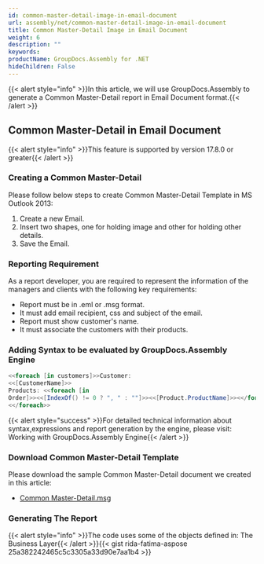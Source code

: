 ```yaml
---
id: common-master-detail-image-in-email-document
url: assembly/net/common-master-detail-image-in-email-document
title: Common Master-Detail Image in Email Document
weight: 6
description: ""
keywords: 
productName: GroupDocs.Assembly for .NET
hideChildren: False
---
```

{{< alert style="info" >}}In this article, we will use GroupDocs.Assembly to generate a Common Master-Detail report in Email Document format.{{< /alert >}}

## Common Master-Detail in Email Document

{{< alert style="info" >}}This feature is supported by version 17.8.0 or greater{{< /alert >}}

### Creating a Common Master-Detail

Please follow below steps to create Common Master-Detail Template in MS Outlook 2013:

1.  Create a new Email.
2.  Insert two shapes, one for holding image and other for holding other details.
3.  Save the Email.

### Reporting Requirement

As a report developer, you are required to represent the information of the managers and clients with the following key requirements:

*   Report must be in .eml or .msg format.
*   It must add email recipient, css and subject of the email.
*   Report must show customer's name.
*   It must associate the customers with their products.

### Adding Syntax to be evaluated by GroupDocs.Assembly Engine

```csharp
<<foreach [in customers]>>Customer:
<<[CustomerName]>>
Products: <<foreach [in
Order]>><<[IndexOf() != 0 ? ", " : ""]>><<[Product.ProductName]>><</foreach>>
<</foreach>>

```

{{< alert style="success" >}}For detailed technical information about syntax,expressions and report generation by the engine, please visit: Working with GroupDocs.Assembly Engine{{< /alert >}}

### Download Common Master-Detail Template

Please download the sample Common Master-Detail document we created in this article:

*   [Common Master-Detail.msg](https://github.com/groupdocs-assembly/GroupDocs.Assembly-for-.NET/raw/master/Examples/Data/Source/Email%20Templates/Common%20Master-Detail.msg?raw=true)

### Generating The Report

{{< alert style="info" >}}The code uses some of the objects defined in: The Business Layer{{< /alert >}}{{< gist rida-fatima-aspose 25a382242465c5c3305a33d90e7aa1b4 >}}


